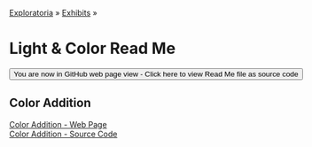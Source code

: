 [Exploratoria]( http://exploratoria.github.io ) &raquo; [Exhibits]( http://exploratoria.github.io/exhibits/ ) &raquo;

Light & Color Read Me
====

<span style="display: none"> [You are now in GitHub source code view - Click here to view Read Me file as a web page]( http://exploratoria.github.io/exhibits/light/index.html 'View file as a web page' ) </span>
<input type=button value="You are now in GitHub web page view - Click here to view Read Me file as source code" onclick="window.location.href='https://github.com/exploratoria/exploratoria.github.io/tree/master/exhibits/light/'" />

## Color Addition

[Color Addition - Web Page]( http://exploratoria.github.io/exhibits/light/color-addition/index.html )  
[Color Addition - Source Code]( https://github.com/exploratoria/exploratoria.github.io/tree/master/exhibits/light/color-addition/ )

